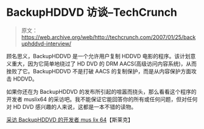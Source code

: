 # BackupHDDVD 访谈–TechCrunch

> 原文：<https://web.archive.org/web/http://techcrunch.com/2007/01/25/backuphddvd-interview/>

顾名思义，BackupHDDVD 是一个允许用户复制 HDDVD 电影的程序。该计划意义重大，因为它简单地绕过了 HD DVD 的 DRM AACS(高级访问内容系统)，从而挫败了它。BackupHDDVD 不是打破 AACS 的复制保护，而是从内容保护方面攻击 HDDVD。

如果你还在为 BackupHDDVD 的发布所引起的喧嚣而挠头，那么看看这个程序的开发者 muslix64 的采访吧。我不能保证它能回答你的所有或任何问题，但对任何对 HD DVD 感兴趣的人来说，这都是一本不错的读物。

[采访 BackupHDDVD 的开发者 mus lix 64](https://web.archive.org/web/20210301231949/http://www.slyck.com/story1390.html)【斯莱克】